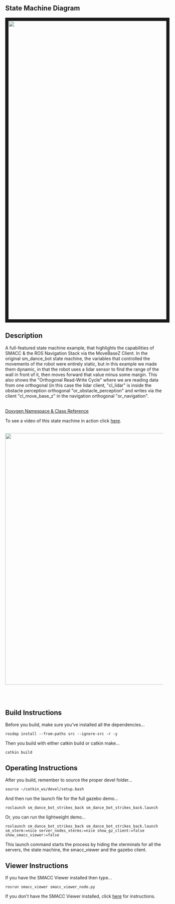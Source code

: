  <h2>State Machine Diagram</h2>
<img  src="https://github.com/reelrbtx/SMACC/blob/master/smacc_sm_reference_library/sm_dance_bot_strikes_back/docs/smacc_state_machine_20200222-122229.dot.svg" width="950" align="center" border="10"/>

<h2>Description</h2> A full-featured state machine example, that highlights the capabilities of SMACC & the ROS Navigation Stack via the MoveBaseZ Client. In the original sm_dance_bot state machine, the variables that controlled the movements of the robot were entirely static, but in this example we made them dynamic, in that the robot uses a lidar sensor to find the range of the wall in front of it, then moves forward that value minus some margin. This also shows the "Orthogonal Read-Write Cycle" where we are reading data from one orthogonal (in this case the lidar client, "cl_lidar" is inside the obstacle perception orthogonal "or_obstacle_perception" and writes via the client "cl_move_base_z" in the navigation orthogonal "or_navigation".<br></br>

<a href="https://reelrbtx.github.io/SMACC_Documentation/master/html/namespacesm__dance__bot__strikes__back.html">Doxygen Namespace & Class Reference</a>

To see a video of this state machine in action click <a href="https://www.youtube.com/watch?v=ucMr5Dg6UpU">here</a>.
<br></br>

<p align="center">
 <img src="https://github.com/reelrbtx/SMACC/blob/master/smacc_sm_reference_library/sm_dance_bot_strikes_back/docs/sm_dance_bot_strikes_back.JPG" width="800"/>
 </p>
 <br></br>

<h2>Build Instructions</h2>
Before you build, make sure you've installed all the dependencies...

```
rosdep install --from-paths src --ignore-src -r -y
```

Then you build with either catkin build or catkin make...

```
catkin build
```
<h2>Operating Instructions</h2>
After you build, remember to source the proper devel folder...

```
source ~/catkin_ws/devel/setup.bash
```

And then run the launch file for the full gazebo demo...

```
roslaunch sm_dance_bot_strikes_back sm_dance_bot_strikes_back.launch
```

Or, you can run the lightweight demo...

```
roslaunch sm_dance_bot_strikes_back sm_dance_bot_strikes_back.launch sm_xterm:=nice server_nodes_xterms:=nice show_gz_client:=false show_smacc_viewer:=false
```

This launch command starts the process by hiding the xterminals for all the servers, the state machine, the smacc_viewer and the gazebo client.

<h2>Viewer Instructions</h2>
If you have the SMACC Viewer installed then type...

```
rosrun smacc_viewer smacc_viewer_node.py
```

If you don't have the SMACC Viewer installed, click <a href="http://smacc.ninja/smacc-viewer/">here</a> for instructions.
